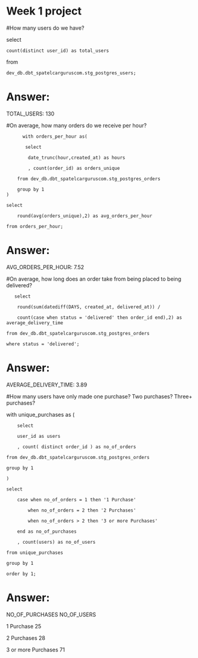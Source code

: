 # Week 1 project 

#How many users do we have?

select

    count(distinct user_id) as total_users
    
from

    dev_db.dbt_spatelcarguruscom.stg_postgres_users;
    
# Answer: 

TOTAL_USERS:
130
    

#On average, how many orders do we receive per hour?



          with orders_per_hour as(
           
           select 
           
            date_trunc(hour,created_at) as hours
            
            , count(order_id) as orders_unique
            
        from dev_db.dbt_spatelcarguruscom.stg_postgres_orders
        
        group by 1
    )
    
    select 
    
        round(avg(orders_unique),2) as avg_orders_per_hour 
        
    from orders_per_hour;

# Answer:

AVG_ORDERS_PER_HOUR:
7.52

#On average, how long does an order take from being placed to being delivered?

       select 
       
        round(sum(datediff(DAYS, created_at, delivered_at)) / 
        
        count(case when status = 'delivered' then order_id end),2) as average_delivery_time
        
    from dev_db.dbt_spatelcarguruscom.stg_postgres_orders
    
    where status = 'delivered';
    
   # Answer:
   
   AVERAGE_DELIVERY_TIME:
   3.89


#How many users have only made one purchase? Two purchases? Three+ purchases?




with unique_purchases as (

        select 
        
        user_id as users
        
        , count( distinct order_id ) as no_of_orders
        
    from dev_db.dbt_spatelcarguruscom.stg_postgres_orders
    
    group by 1
    
    )
    
    select
    
        case when no_of_orders = 1 then '1 Purchase'
        
            when no_of_orders = 2 then '2 Purchases'
            
            when no_of_orders > 2 then '3 or more Purchases'
            
        end as no_of_purchases
        
        , count(users) as no_of_users
        
    from unique_purchases
    
    group by 1
    
    order by 1;
    
   # Answer:
   NO_OF_PURCHASES	       NO_OF_USERS
   
   1 Purchase	           25
   
   2 Purchases	           28
   
   3 or more Purchases	   71
   
